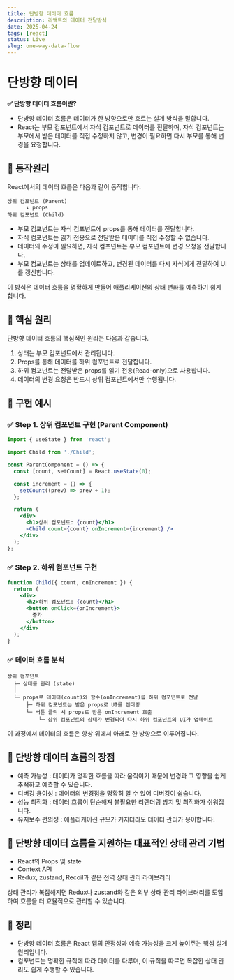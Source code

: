 ```yaml
---
title: 단방향 데이터 흐름
description: 리액트의 데이터 전달방식
date: 2025-04-24
tags: [react]
status: Live
slug: one-way-data-flow
---
```


# 단방향 데이터

**✅ 단방향 데이터 흐름이란?**

- 단방향 데이터 흐름은 데이터가 한 방향으로만 흐르는 설계 방식을 말합니다.
- React는 부모 컴포넌트에서 자식 컴포넌트로 데이터를 전달하며, 자식 컴포넌트는 부모에서 받은 데이터를 직접 수정하지 않고, 변경이 필요하면 다시 부모를 통해 변경을 요청합니다.

## 📌 동작원리

React에서의 데이터 흐름은 다음과 같이 동작합니다.

```
상위 컴포넌트 (Parent)
      ↓ props
하위 컴포넌트 (Child)
```

- 부모 컴포넌트는 자식 컴포넌트에 props를 통해 데이터를 전달합니다.
- 자식 컴포넌트는 읽기 전용으로 전달받은 데이터를 직접 수정할 수 없습니다.
- 데이터의 수정이 필요하면, 자식 컴포넌트는 부모 컴포넌트에 변경 요청을 전달합니다.
- 부모 컴포넌트는 상태를 업데이트하고, 변경된 데이터를 다시 자식에게 전달하여 UI를 갱신합니다.

이 방식은 데이터 흐름을 명확하게 만들어 애플리케이션의 상태 변화를 예측하기 쉽게 합니다.

## 📌 핵심 원리

단방향 데이터 흐름의 핵심적인 원리는 다음과 같습니다.

1. 상태는 부모 컴포넌트에서 관리됩니다.
2. Props를 통해 데이터를 하위 컴포넌트로 전달합니다.
3. 하위 컴포넌트는 전달받은 props를 읽기 전용(Read-only)으로 사용합니다.
4. 데이터의 변경 요청은 반드시 상위 컴포넌트에서만 수행됩니다.

## 📌 구현 예시

### ✅ Step 1. 상위 컴포넌트 구현 (Parent Component)

```jsx
import { useState } from 'react';

import Child from './Child';

const ParentComponent = () => {
  const [count, setCount] = React.useState(0);

  const increment = () => {
    setCount((prev) => prev + 1);
  };

  return (
    <div>
      <h1>상위 컴포넌트: {count}</h1>
      <Child count={count} onIncrement={increment} />
    </div>
  );
};
```

### ✅ Step 2. 하위 컴포넌트 구현

```jsx
function Child({ count, onIncrement }) {
  return (
    <div>
      <h2>하위 컴포넌트: {count}</h1>
      <button onClick={onIncrement}>
        증가
      </button>
    </div>
  );
}
```

### ✅ 데이터 흐름 분석

```
상위 컴포넌트
  ├─ 상태를 관리 (state)
  │
  └─ props로 데이터(count)와 함수(onIncrement)를 하위 컴포넌트로 전달
      ├─ 하위 컴포넌트는 받은 props로 UI를 렌더링
      └─ 버튼 클릭 시 props로 받은 onIncrement 호출
          └─ 상위 컴포넌트의 상태가 변경되어 다시 하위 컴포넌트의 UI가 업데이트
```

이 과정에서 데이터의 흐름은 항상 위에서 아래로 한 방향으로 이루어집니다.

## 📌 단방향 데이터 흐름의 장점

- 예측 가능성 : 데이터가 명확한 흐름을 따라 움직이기 때문에 변경과 그 영향을 쉽게 추적하고 예측할 수 있습니다.
- 디버깅 용이성 : 데이터의 변경점을 명확히 알 수 있어 디버깅이 쉽습니다.
- 성능 최적화 : 데이터 흐름이 단순해져 불필요한 리렌더링 방지 및 최적화가 쉬워집니다.
- 유지보수 편의성 : 애플리케이션 규모가 커지더라도 데이터 관리가 용이합니다.

## 📌 단방향 데이터 흐름을 지원하는 대표적인 상태 관리 기법

- React의 Props 및 state
- Context API
- Redux, zustand, Recoil과 같은 전역 상태 관리 라이브러리

상태 관리가 복잡해지면 Redux나 zustand와 같은 외부 상태 관리 라이브러리를 도입하여 흐름을 더 효율적으로 관리할 수 있습니다.

## 📌 정리

- 단방향 데이터 흐름은 React 앱의 안정성과 예측 가능성을 크게 높여주는 핵심 설계 원리입니다.
- 컴포넌트는 명확한 규칙에 따라 데이터를 다루며, 이 규칙을 따르면 복잡한 상태 관리도 쉽게 수행할 수 있습니다.
